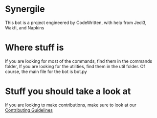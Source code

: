 # Synergile
 This bot is a project engineered by CodeWritten, with help from Jedi3, Wakfi, and Napkins

# Where stuff is
 If you are looking for most of the commands, find them in the commands folder, If you are looking for the utilities, find them in the util folder. Of course, the main file for the bot is bot.py
 
# Stuff you should take a look at
 If you are looking to make contributions, make sure to look at our [Contributing Guidelines]()
